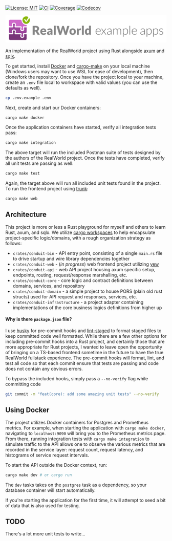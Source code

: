 [![License: MIT](https://img.shields.io/badge/License-MIT-yellow.svg)](https://opensource.org/licenses/MIT) [![CI](https://github.com/JoeyMckenzie/realworld-rust-axum-sqlx/actions/workflows/ci.yml/badge.svg)](https://github.com/JoeyMckenzie/realworld-rust-axum-sqlx/actions/workflows/ci.yml) [![Coverage](https://github.com/JoeyMckenzie/realworld-rust-axum-sqlx/actions/workflows/coverage.yml/badge.svg)](https://github.com/JoeyMckenzie/realworld-rust-axum-sqlx/actions/workflows/coverage.yml) [![Codecov](https://codecov.io/gh/JoeyMckenzie/realworld-rust-axum-sqlx/branch/main/graph/badge.svg?token=B8Z26ZBQ5N)](https://codecov.io/gh/JoeyMckenzie/realworld-rust-axum-sqlx)

![realworld_logo](/realworld-dual-mode.png)

An implementation of the RealWorld project using Rust
alongside [axum](https://github.com/tokio-rs/axum) and [sqlx](https://github.com/launchbadge/sqlx).

To get started, install [Docker](https://www.docker.com/) and [cargo-make](https://github.com/sagiegurari/cargo-make)
on your local machine (Windows users may want to use WSL for ease of development), then clone/fork the repository. Once
you have the project
local to your machine, create an `.env` file local to workspace with valid values (you can use the defaults as well).

```bash
cp .env.example .env
```

Next, create and start our Docker containers:

```bash
cargo make docker
```

Once the application containers have started, verify all integration tests pass:

```bash
cargo make integration
```

The above target will run the included Postman suite of tests designed by the authors of the RealWorld project.
Once the tests have completed, verify all unit tests are passing as well:

```bash
cargo make test
```

Again, the target above will run all included unit tests found in the project. To run the frontend project
using [trunk](https://trunkrs.dev/):

```bash
cargo make web
```

## Architecture

This project is more or less a Rust playground for myself and others to learn Rust, axum, and sqlx.
We utilize [cargo workspaces](https://doc.rust-lang.org/book/ch14-03-cargo-workspaces.html) to help encapsulate
project-specific logic/domains, with a rough organization strategy as follows:

- `crates/conduit-bin` - API entry point, consisting of a single `main.rs` file to drive startup and wire library
  dependencies together
- `crates/conduit-web` - (*in progress*) web frontend project utilizing [yew](https://yew.rs/)
- `crates/conduit-api` - web API project housing axum specific setup, endpoints, routing, request/response marshalling,
  etc.
- `crates/conduit-core` - core logic and contract definitions between domains, services, and repository
- `crates/conduit-domain` - a simple project to house PORS (plain old rust structs) used for API request and responses,
  services, etc.
- `crates/conduit-infrastructure` - a project adapter containing implementations of the core business logics definitions
  from
  higher up

#### Why is there `package.json` file?

I use [husky](https://github.com/typicode/husky) for pre-commit hooks
and [lint-staged](https://www.npmjs.com/package/lint-staged)
to format staged files to keep committed code well formatted. While there are a few other options for including
pre-commit hooks
into a Rust project, and certainly those that are more appropriate for Rust projects, I wanted to leave open the
opportunity
of bringing on a TS-based frontend sometime in the future to have the true RealWorld fullstack experience. The
pre-commit hooks will format, lint, and test all code so that each commit ensure that tests are passing and code does
not contain any obvious errors.

To bypass the included hooks, simply pass a `--no-verify` flag while committing code

```bash
git commit -m "feat(core): add some amazing unit tests" --no-verify
```

## Using Docker

The project utilizes Docker containers for Postgres and Prometheus metrics. For example, when starting the
application with `cargo make docker`, navigating to `localhost:9090` will bring you to the Prometheus metrics page.
From there, running integration tests with `cargo make integration` to simulate traffic to the API allows one to observe
the
various
metrics that are recorded in the service layer: request count, request latency, and histograms of service request
intervals.

To start the API outside the Docker context, run:

```bash
cargo make dev # or cargo run
```

The `dev` tasks takes on the `postgres` task as a dependency, so your database container will start automatically.

If you're starting the application for the first time, it will attempt to seed a bit of data that is also used for
testing.

## TODO

There's a lot more unit tests to write...